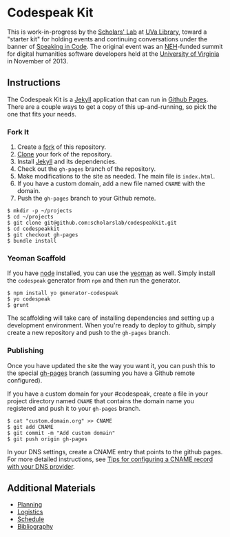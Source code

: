 # Codespeak Kit

This is work-in-progress by the [Scholars' Lab][slab] at [UVa
Library][uva-lib], toward a "starter kit" for holding events and
continuing conversations under the banner of [Speaking in
Code][codespeak]. The original event was an [NEH][neh]-funded summit for
digital humanities software developers held at the [University of
Virginia][uva] in November of 2013.

## Instructions

The Codespeak Kit is a [Jekyll][jekyll] application that can run in
[Github Pages][pages]. There are a couple ways to get a copy of this
up-and-running, so pick the one that fits your needs.

### Fork It

1. Create a [fork][fork] of this repository.
2. [Clone][clone] your fork of the repository.
3. Install [Jekyll][jekyll] and its dependencies.
3. Check out the `gh-pages` branch of the repository.
4. Make modifications to the site as needed. The main file is
   `index.html`.
5. If you have a custom domain, add a new file named `CNAME` with the
   domain.
5. Push the `gh-pages` branch to your Github remote.

```shell
$ mkdir -p ~/projects
$ cd ~/projects
$ git clone git@github.com:scholarslab/codespeakkit.git
$ cd codespeakkit
$ git checkout gh-pages
$ bundle install
```

### Yeoman Scaffold
If you have [node][node] installed, you can use the [yeoman][yeoman] as
well. Simply install the `codespeak` generator from `npm` and then run
the generator.

```shell
$ npm install yo generator-codespeak
$ yo codespeak
$ grunt
```

The scaffolding will take care of installing dependencies and setting up
a development environment. When you're ready to deploy to github, simply
create a new repository and push to the `gh-pages` branch.

### Publishing

Once you have updated the site the way you want it, you can push this to
the special [gh-pages][pages] branch (assuming you have a Github remote
configured).

If you have a custom domain for your #codespeak, create a file in your
project directory named `CNAME` that contains the domain name you
registered and push it to your `gh-pages` branch.

```shell
$ cat "custom.domain.org" >> CNAME
$ git add CNAME
$ git commit -m "Add custom domain"
$ git push origin gh-pages
```
In your DNS settings, create a CNAME entry that points to the github
pages. For more detailed instructions, see [Tips for configuring a CNAME
record with your DNS provider][gh-pages-dns].

## Additional Materials
* [Planning](planning.md)
* [Logistics](logistics.md)
* [Schedule](schedule.md)
* [Bibliography](bibliography.md)

[codespeak]: http://codespeak.scholarslab.org/
[neh]: http://www.neh.gov/divisions/odh
[slab]: http://www.scholarslab.org/
[uva]: http://www.virginia.edu/
[uva-lib]: http://www.library.virginia.edu/
[twitter]: https://twitter.com/search?q=%23codespeak
[irc]: http://webchat.freenode.net/?channels=%23codespeak&uio=d4
[fork]: https://help.github.com/articles/fork-a-repo#step-1-fork-the-spoon-knife-repository
[clone]: https://help.github.com/articles/fork-a-repo#step-2-clone-your-fork
[jekyll]: http://jekyllrb.com/
[node]: http://nodejs.org/
[yeoman]: http://yeoman.io/
[pages]: https://pages.github.com/
[gh-pages]: https://help.github.com/articles/creating-project-pages-manually
[gh-pages-dns]: https://help.github.com/articles/tips-for-configuring-a-cname-record-with-your-dns-provider
